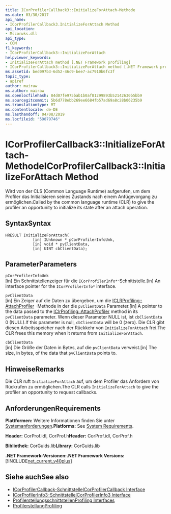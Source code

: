 ```yaml
---
title: ICorProfilerCallback3::InitializeForAttach-Methode
ms.date: 03/30/2017
api_name:
- ICorProfilerCallback3.InitializeForAttach Method
api_location:
- Mscorwks.dll
api_type:
- COM
f1_keywords:
- ICorProfilerCallback3::InitializeForAttach
helpviewer_keywords:
- InitializeForAttach method [.NET Framework profiling]
- ICorProfilerCallback3::InitializeForAttach method [.NET Framework profiling]
ms.assetid: bed097b3-6d52-46c9-bee7-ac7910b6fc3f
topic_type:
- apiref
author: mairaw
ms.author: mairaw
ms.openlocfilehash: 84d07fe975bab1b0af81299893b52142630b5bb9
ms.sourcegitcommit: 5b6d778ebb269ee6684fb57ad69a8c28b06235b9
ms.translationtype: MT
ms.contentlocale: de-DE
ms.lasthandoff: 04/08/2019
ms.locfileid: "59079746"
---
```

# <a name="icorprofilercallback3initializeforattach-method"></a><span data-ttu-id="34a51-102">ICorProfilerCallback3::InitializeForAttach-Methode</span><span class="sxs-lookup"><span data-stu-id="34a51-102">ICorProfilerCallback3::InitializeForAttach Method</span></span>
<span data-ttu-id="34a51-103">Wird von der CLS (Common Language Runtime) aufgerufen, um dem Profiler das Initialisieren seines Zustands nach einem Anfügevorgang zu ermöglichen.</span><span class="sxs-lookup"><span data-stu-id="34a51-103">Called by the common language runtime (CLR) to give the profiler an opportunity to initialize its state after an attach operation.</span></span>  
  
## <a name="syntax"></a><span data-ttu-id="34a51-104">Syntax</span><span class="sxs-lookup"><span data-stu-id="34a51-104">Syntax</span></span>  
  
```  
HRESULT InitializeForAttach(  
            [in] IUnknown * pCorProfilerInfoUnk,  
            [in] void * pvClientData,  
            [in] UINT cbClientData);  
```  
  
## <a name="parameters"></a><span data-ttu-id="34a51-105">Parameter</span><span class="sxs-lookup"><span data-stu-id="34a51-105">Parameters</span></span>  
 `pCorProfilerInfoUnk`  
 <span data-ttu-id="34a51-106">[in] Ein Schnittstellenzeiger für die `ICorProfilerInfo*`-Schnittstelle.</span><span class="sxs-lookup"><span data-stu-id="34a51-106">[in] An interface pointer for the `ICorProfilerInfo*` interface.</span></span>  
  
 `pvClientData`  
 <span data-ttu-id="34a51-107">[in] Ein Zeiger auf die Daten zu übergeben, um die [ICLRProfiling:: AttachProfiler](../../../../docs/framework/unmanaged-api/profiling/iclrprofiling-attachprofiler-method.md) -Methode in der die `pvClientData` Parameter.</span><span class="sxs-lookup"><span data-stu-id="34a51-107">[in] A pointer to the data passed to the [IClrProfiling::AttachProfiler](../../../../docs/framework/unmanaged-api/profiling/iclrprofiling-attachprofiler-method.md) method in its `pvClientData` parameter.</span></span> <span data-ttu-id="34a51-108">Wenn dieser Parameter NULL ist, ist `cbClientData` 0 (NULL).</span><span class="sxs-lookup"><span data-stu-id="34a51-108">If this parameter is null, `cbClientData` will be 0 (zero).</span></span> <span data-ttu-id="34a51-109">Die CLR gibt diesen Arbeitsspeicher nach der Rückkehr von `InitializeForAttach` frei.</span><span class="sxs-lookup"><span data-stu-id="34a51-109">The CLR frees this memory when it returns from `InitializeForAttach`.</span></span>  
  
 `cbClientData`  
 <span data-ttu-id="34a51-110">[in] Die Größe der Daten in Bytes, auf die `pvClientData` verweist.</span><span class="sxs-lookup"><span data-stu-id="34a51-110">[in] The size, in bytes, of the data that `pvClientData` points to.</span></span>  
  
## <a name="remarks"></a><span data-ttu-id="34a51-111">Hinweise</span><span class="sxs-lookup"><span data-stu-id="34a51-111">Remarks</span></span>  
 <span data-ttu-id="34a51-112">Die CLR ruft `InitializeForAttach` auf, um dem Profiler das Anfordern von Rückrufen zu ermöglichen.</span><span class="sxs-lookup"><span data-stu-id="34a51-112">The CLR calls `InitializeForAttach` to give the profiler an opportunity to request callbacks.</span></span>  
  
## <a name="requirements"></a><span data-ttu-id="34a51-113">Anforderungen</span><span class="sxs-lookup"><span data-stu-id="34a51-113">Requirements</span></span>  
 <span data-ttu-id="34a51-114">**Plattformen:** Weitere Informationen finden Sie unter [Systemanforderungen](../../../../docs/framework/get-started/system-requirements.md).</span><span class="sxs-lookup"><span data-stu-id="34a51-114">**Platforms:** See [System Requirements](../../../../docs/framework/get-started/system-requirements.md).</span></span>  
  
 <span data-ttu-id="34a51-115">**Header:** CorProf.idl, CorProf.h</span><span class="sxs-lookup"><span data-stu-id="34a51-115">**Header:** CorProf.idl, CorProf.h</span></span>  
  
 <span data-ttu-id="34a51-116">**Bibliothek:** CorGuids.lib</span><span class="sxs-lookup"><span data-stu-id="34a51-116">**Library:** CorGuids.lib</span></span>  
  
 **<span data-ttu-id="34a51-117">.NET Framework-Versionen:</span><span class="sxs-lookup"><span data-stu-id="34a51-117">.NET Framework Versions:</span></span>** [!INCLUDE[net_current_v40plus](../../../../includes/net-current-v40plus-md.md)]  
  
## <a name="see-also"></a><span data-ttu-id="34a51-118">Siehe auch</span><span class="sxs-lookup"><span data-stu-id="34a51-118">See also</span></span>

- [<span data-ttu-id="34a51-119">ICorProfilerCallback-Schnittstelle</span><span class="sxs-lookup"><span data-stu-id="34a51-119">ICorProfilerCallback Interface</span></span>](../../../../docs/framework/unmanaged-api/profiling/icorprofilercallback-interface.md)
- [<span data-ttu-id="34a51-120">ICorProfilerInfo3-Schnittstelle</span><span class="sxs-lookup"><span data-stu-id="34a51-120">ICorProfilerInfo3 Interface</span></span>](../../../../docs/framework/unmanaged-api/profiling/icorprofilerinfo3-interface.md)
- [<span data-ttu-id="34a51-121">Profilerstellungsschnittstellen</span><span class="sxs-lookup"><span data-stu-id="34a51-121">Profiling Interfaces</span></span>](../../../../docs/framework/unmanaged-api/profiling/profiling-interfaces.md)
- [<span data-ttu-id="34a51-122">Profilerstellung</span><span class="sxs-lookup"><span data-stu-id="34a51-122">Profiling</span></span>](../../../../docs/framework/unmanaged-api/profiling/index.md)
